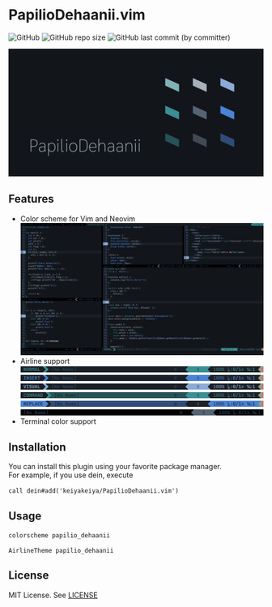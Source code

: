 # PapilioDehaanii.vim

![GitHub](https://img.shields.io/github/license/keiyakeiya/PapilioDehaanii.vim?color=4a83d4)
![GitHub repo size](https://img.shields.io/github/repo-size/keiyakeiya/PapilioDehaanii.vim?color=8CABD7)
![GitHub last commit (by committer)](https://img.shields.io/github/last-commit/keiyakeiya/PapilioDehaanii.vim?display_timestamp=committer&color=398f93)

![PapilioDehaanii](./imgs/papiliodehaanii.jpg)

## Features

- Color scheme for Vim and Neovim
  ![Neovim screenshot](./imgs/screenshot.jpg)
- Airline support
  ![Airline-Normal](./imgs/airline-normal.jpg)
  ![Airline-Insert](./imgs/airline-insert.jpg)
  ![Airline-Visual](./imgs/airline-visual.jpg)
  ![Airline-Command](./imgs/airline-command.jpg)
  ![Airline-Replace](./imgs/airline-replace.jpg)
  ![Airline-Inactive](./imgs/airline-inactive.jpg)
- Terminal color support

## Installation

You can install this plugin using your favorite package manager.  
For example, if you use dein, execute

```vim
call dein#add('keiyakeiya/PapilioDehaanii.vim')
```

## Usage

```vim
colorscheme papilio_dehaanii
```

```vim
AirlineTheme papilio_dehaanii
```

## License

MIT License. See [LICENSE](https://github.com/keiyakeiya/PapilioDehaanii.vim/blob/main/LICENSE)
